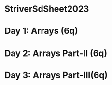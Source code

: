 # StriverSdSheet2023
# Day 1: Arrays (6q)
# Day 2: Arrays Part-II (6q)
# Day 3: Arrays Part-III(6q)


